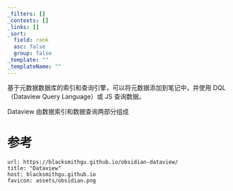 ```yaml
---
_filters: []
_contexts: []
_links: []
_sort:
  field: rank
  asc: false
  group: false
_template: ""
_templateName: ""
---
```

基于元数据数据库的索引和查询引擎，可以将元数据添加到笔记中，并使用 DQL（Dataview Query Language）或 JS 查询数据。

Dataview 由数据索引和数据查询两部分组成

# 参考

```cardlink
url: https://blacksmithgu.github.io/obsidian-dataview/
title: "Dataview"
host: blacksmithgu.github.io
favicon: assets/obsidian.png
```


